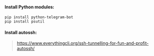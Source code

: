 #### Install Python modules:
```
pip install python-telegram-bot
pip install psutil
```

#### Install autossh:
> https://www.everythingcli.org/ssh-tunnelling-for-fun-and-profit-autossh/
